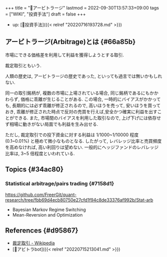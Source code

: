 +++
title = "📝アービトラージ"
lastmod = 2022-09-30T13:57:33+09:00
tags = ["WIKI", "投資手法"]
draft = false
+++

-   up: [🔖投資手法]({{< relref "20220716193728.md" >}})


## アービトラージ(Arbitrage)とは {#66a85b}

市場にできる価格差を利用して利益を獲得しようとする取引.

裁定取引ともいう.

人類の歴史は, アービトラージの歴史であった, といっても過言では無いかもしれない.

同一の取引銘柄が, 複数の市場に上場されている場合, 同じ銘柄であるにもかかわらず, 価格に乖離が生じることがある. この場合, 一時的にバイアスがかかっても, 長期的には必ず乖離が修正されるので, 高いほうを売って, 安いほうを買っておき, 乖離が修正された時点で反対の売買を行えば,安全かつ確実に利益を出すことができる. また, 市場間のバイアスを利用した取引なので, 上げ下げには依存せず相場に動きがない局面でも利益を生み出せる.

ただし, 裁定取引での投下資金に対する利益は 1/1000~1/10000 程度(0.1~0.01%) と極めて微小なものとなる. したがって, レバレッジ比率と売買頻度を高めなければ, 高い利回りは望めない. 一般的にヘッジファンドのレバレッジ比率は, 3~5 倍程度といわれている.


## Topics {#34ac80}


### Statistical arbitrage/pairs trading {#7158d1}

<https://github.com/FreerGit/quant-research/tree/fbb69d4ecb80750e27cfd1f94c8de33376af992b/Stat-arb>

-   Bayesian Markov Regime Switching
-   Mean-Reversion and Optimization


## References {#d95867}

-   [裁定取引 - Wikipedia](http://ja.wikipedia.org/wiki/%E8%A3%81%E5%AE%9A%E5%8F%96%E5%BC%95)
-   [📝アビトラbot]({{< relref "20220715213041.md" >}})
